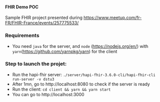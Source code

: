 #### FHIR Demo POC

Sample FHIR project presented during https://www.meetup.com/fr-FR/FHIR-France/events/257775533/

### Requirements
- You need `java` for the server, and `node` (https://nodejs.org/en/) with `yarn`(https://github.com/yarnpkg/yarn) for the client

### Step to launch the projet:

- Run the hapi-fhir server: `./server/hapi-fhir-3.6.0-cli/hapi-fhir-cli run-server -v dstu3`
- After 1mn, go to http://localhost:8080 to check if the server is ready
- Run the client: `cd client && yarn && yarn start`
- You can go to http://localhost:3000
